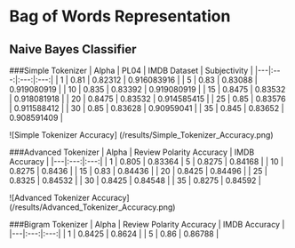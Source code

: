 # Bag of Words Representation
## Naive Bayes Classifier

###Simple Tokenizer
| Alpha  | PL04 | IMDB Dataset | Subjectivity |
|---|:---:|:---:|:---:|
| 1  | 0.81  | 0.82312 | 0.916083916 |
| 5  | 0.83  | 0.83088 | 0.919080919 |
| 10  | 0.835  | 0.83392 | 0.919080919 |
| 15  | 0.8475  | 0.83532 | 0.918081918 |
| 20  | 0.8475  | 0.83532 | 0.914585415 |
| 25  | 0.85  | 0.83576 | 0.911588412 |
| 30  | 0.85  | 0.83628 | 0.90959041 |
| 35  | 0.845  | 0.83652 | 0.908591409 |

![Simple Tokenizer Accuracy]
(/results/Simple_Tokenizer_Accuracy.png)

###Advanced Tokenizer
| Alpha  | Review Polarity Accuracy | IMDB Accuracy |
|---|:---:|:---:|
| 1  | 0.805  | 0.83364 |
 5  | 0.8275  | 0.84168 |
| 10  | 0.8275  | 0.8436 |
| 15  | 0.83  | 0.84436 |
| 20  | 0.8425  | 0.84496 |
| 25  | 0.8325  | 0.84532 |
| 30  | 0.8425  | 0.84548 |
| 35  | 0.8275  | 0.84592 |

![Advanced Tokenizer Accuracy]
(/results/Advanced_Tokenizer_Accuracy.png)

###Bigram Tokenizer
| Alpha  | Review Polarity Accuracy | IMDB Accuracy |
|---|:---:|:---:|
| 1  | 0.8425  | 0.8624 |
| 5  | 0.86  | 0.86788 |